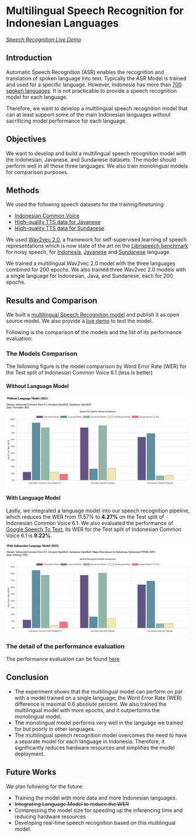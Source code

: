 # Multilingual Speech Recognition for Indonesian Languages

[*Speech Recognition Live Demo*](https://asr.ai-research.id)
## Introduction
Automatic Speech Recognition (ASR) enables the recognition and translation of spoken language into text. Typically 
the ASR Model is trained and used for a specific language. However, Indonesia has more than 
[700 spoken languages](https://en.wikipedia.org/wiki/Languages_of_Indonesia). 
It is not practicable to provide a speech recognition model for each language.

Therefore, we want to develop a multilingual speech recognition model that can  at least support some of 
the main Indonesian languages without sacrificing model performance for each language.

## Objectives
We want to develop and build a multilingual speech recognition model with the Indonesian, Javanese, and Sundanese 
datasets. The model should perform well in all these three languages. We also train monolingual models for 
comparison purposes.

## Methods
We used the following speech datasets for the training/finetuning:
- [Indonesian Common Voice](https://commonvoice.mozilla.org/)
- [High-quality TTS data for Javanese](https://openslr.org/41/)
- [High-quality TTS data for Sundanese](https://openslr.org/44/)

We used [Wav2vec 2.0](https://arxiv.org/abs/2006.11477), a framework for self-supervised learning of speech 
representations which is now state of the art on the [Librispeech benchmark](https://paperswithcode.com/sota/speech-recognition-on-librispeech-test-clean)
for noisy speech, for [Indonesia](https://paperswithcode.com/sota/speech-recognition-on-common-voice-indonesian), 
[Javanese](https://paperswithcode.com/sota/speech-recognition-on-openslr-high-quality) and 
[Sundanese](https://paperswithcode.com/sota/speech-recognition-on-openslr-high-quality-1) language.

We trained a multilingual Wav2vec 2.0 model with the three languages combined for 200 epochs. We also trained three 
Wav2vec 2.0 models with a single language for Indonesian, Java, and Sundanese, each for 200 epochs.

## Results and Comparison

We built a [multilingual Speech Recognition model](https://huggingface.co/indonesian-nlp/wav2vec2-indonesian-javanese-sundanese) 
and publish it as open source model. We also provide a [live demo](https://huggingface.co/spaces/indonesian-nlp/multilingual-asr) 
to test the model.

Following is the comparison of the models and the list of its performance evaluation:

### The Models Comparison
The following figure is the model comparison by Word Error Rate (WER) for the Test split of Indonesian Common Voice 6.1 
(less is better)

#### Without Language Model 
![ASR-Comparison](https://github.com/indonesian-nlp/multilingual-asr/raw/main/images/ASR-Comparison-2021.png "ASR-Comparison")

#### With Language Model 
Lastly, we integrated a language model into our speech recognition pipeline, which reduces the WER from 11.57% to 
**4.27%** on the Test split of Indonesian Common Voice 6.1.
We also evaluated the performance of [Google Speech To Text](https://cloud.google.com/speech-to-text), its WER 
for the Test split of Indonesian Common Voice 6.1 is **9.22%**.

![ASR-Comparison](https://github.com/indonesian-nlp/multilingual-asr/raw/main/images/ASR-Comparison-2022.png "ASR-Comparison")

### The detail of the performance evaluation
The performance evaluation can be found [here](https://github.com/indonesian-nlp/multilingual-asr/blob/main/evaluation.md)

## Conclusion
- The experiment shows that the multilingual model can perform on par with a model trained on a 
single language; the Word Error Rate (WER) difference is maximal 0.6 absolute percent. We also 
trained the multilingual model with more epochs, and it outperforms the monolingual model.
- The monolingual model performs very well in the language we trained for but poorly in other 
languages.
- The multilingual speech recognition model overcomes the need to have a separate model for each 
language in Indonesia. Therefore, it significantly reduces hardware resources and simplifies 
the model deployment.

## Future Works
We plan following for the future:
- Training the model with more data and more Indonesian languages.
- ~~Integrating Language Model to reduce the WER~~
- Compressing the model size for speeding up the inferencing time and reducing
hardware resources
- Developing real-time speech recognition based on this multilingual model.
